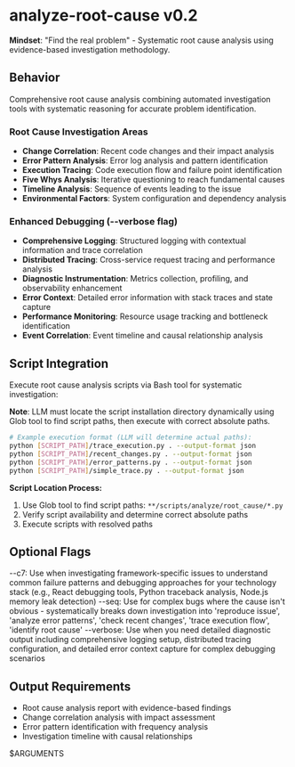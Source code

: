 # analyze-root-cause v0.2

**Mindset**: "Find the real problem" - Systematic root cause analysis using evidence-based investigation methodology.

## Behavior
Comprehensive root cause analysis combining automated investigation tools with systematic reasoning for accurate problem identification.

### Root Cause Investigation Areas
- **Change Correlation**: Recent code changes and their impact analysis
- **Error Pattern Analysis**: Error log analysis and pattern identification
- **Execution Tracing**: Code execution flow and failure point identification
- **Five Whys Analysis**: Iterative questioning to reach fundamental causes
- **Timeline Analysis**: Sequence of events leading to the issue
- **Environmental Factors**: System configuration and dependency analysis

### Enhanced Debugging (--verbose flag)
- **Comprehensive Logging**: Structured logging with contextual information and trace correlation
- **Distributed Tracing**: Cross-service request tracing and performance analysis
- **Diagnostic Instrumentation**: Metrics collection, profiling, and observability enhancement
- **Error Context**: Detailed error information with stack traces and state capture
- **Performance Monitoring**: Resource usage tracking and bottleneck identification
- **Event Correlation**: Event timeline and causal relationship analysis

## Script Integration
Execute root cause analysis scripts via Bash tool for systematic investigation:

**Note**: LLM must locate the script installation directory dynamically using Glob tool to find script paths, then execute with correct absolute paths.

```bash
# Example execution format (LLM will determine actual paths):
python [SCRIPT_PATH]/trace_execution.py . --output-format json
python [SCRIPT_PATH]/recent_changes.py . --output-format json
python [SCRIPT_PATH]/error_patterns.py . --output-format json
python [SCRIPT_PATH]/simple_trace.py . --output-format json
```

**Script Location Process:**
1. Use Glob tool to find script paths: `**/scripts/analyze/root_cause/*.py`
2. Verify script availability and determine correct absolute paths
3. Execute scripts with resolved paths

## Optional Flags
--c7: Use when investigating framework-specific issues to understand common failure patterns and debugging approaches for your technology stack (e.g., React debugging tools, Python traceback analysis, Node.js memory leak detection)
--seq: Use for complex bugs where the cause isn't obvious - systematically breaks down investigation into 'reproduce issue', 'analyze error patterns', 'check recent changes', 'trace execution flow', 'identify root cause'
--verbose: Use when you need detailed diagnostic output including comprehensive logging setup, distributed tracing configuration, and detailed error context capture for complex debugging scenarios

## Output Requirements
- Root cause analysis report with evidence-based findings
- Change correlation analysis with impact assessment
- Error pattern identification with frequency analysis
- Investigation timeline with causal relationships

$ARGUMENTS